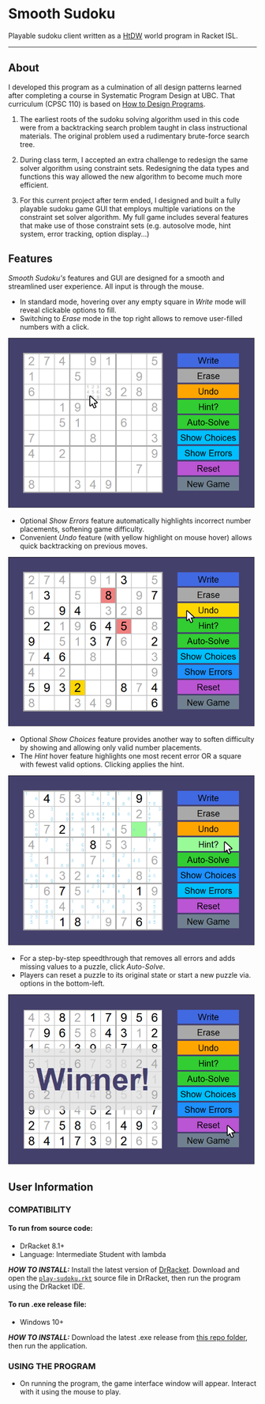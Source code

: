 # Smooth Sudoku
Playable sudoku client written as a [HtDW](https://world.cs.brown.edu/) world program in Racket ISL.

--------------------------------------------------------------------------------

## About
I developed this program as a culmination of all design patterns learned after 
completing a course in Systematic Program Design at UBC. That curriculum (CPSC 
110) is based on [How to Design Programs](http://htdp.org/).

1. The earliest roots of the sudoku solving algorithm used in this code were 
from a backtracking search problem taught in class instructional materials. The 
original problem used a rudimentary brute-force search tree.

2. During class term, I accepted an extra challenge to redesign the same solver 
algorithm using constraint sets. Redesigning the data types and functions this 
way allowed the new algorithm to become much more efficient. 

3. For this current project after term ended, I designed and built a fully 
playable sudoku game GUI that employs multiple variations on the constraint 
set solver algorithm. My full game includes several features that make use of 
those constraint sets (e.g. autosolve mode, hint system, error 
tracking, option display...)

## Features

_Smooth Sudoku's_ features and GUI are designed for a smooth and streamlined user experience. All input is through the mouse.

- In standard mode, hovering over any empty square in _Write_ mode will reveal clickable options to fill.
- Switching to _Erase_ mode in the top right allows to remove user-filled numbers with a click. 

<img src="promo/image-new-hover-mouse.png" alt="Smooth Sudoku: new game and hover-to-play" title="New Game" width="500"/>

- Optional _Show Errors_ feature automatically highlights incorrect number placements, softening game difficulty.
- Convenient _Undo_ feature (with yellow highlight on mouse hover) allows quick backtracking on previous moves.

<img src="promo/image-errors-undo-mouse.png" alt="Smooth Sudoku: show errors and undo" title="Undo/Show Errors" width="500"/>

- Optional _Show Choices_ feature provides another way to soften difficulty by showing and allowing only valid number placements.
- The _Hint_ hover feature highlights one most recent error OR a square with fewest valid options. Clicking applies the hint.

<img src="promo/image-hint-choices-mouse.png" alt="Smooth Sudoku: hints and show choices" title="Hint/Show Choices" width="500"/>

- For a step-by-step speedthrough that removes all errors and adds missing values to a puzzle, click *Auto-Solve*.
- Players can reset a puzzle to its original state or start a new puzzle via. options in the bottom-left.

<img src="promo/image-winner-mouse.png" alt="Smooth Sudoku: autosolve and win screen" title="Auto-Solve" width="500"/>


## User Information
### COMPATIBILITY
#### To run from source code:
- DrRacket 8.1+
- Language: Intermediate Student with lambda

_**HOW TO INSTALL:**_ Install the latest version of [DrRacket](https://racket-lang.org/). Download and open the [`play-sudoku.rkt`](/play-sudoku.rkt) source file in DrRacket, then run the program using the DrRacket IDE.

#### To run .exe release file:
- Windows 10+

_**HOW TO INSTALL:**_ Download the latest .exe release from [this repo folder](/play-sudoku/), then run the application.

### USING THE PROGRAM
- On running the program, the game interface window will appear. Interact with it using the mouse to play.
